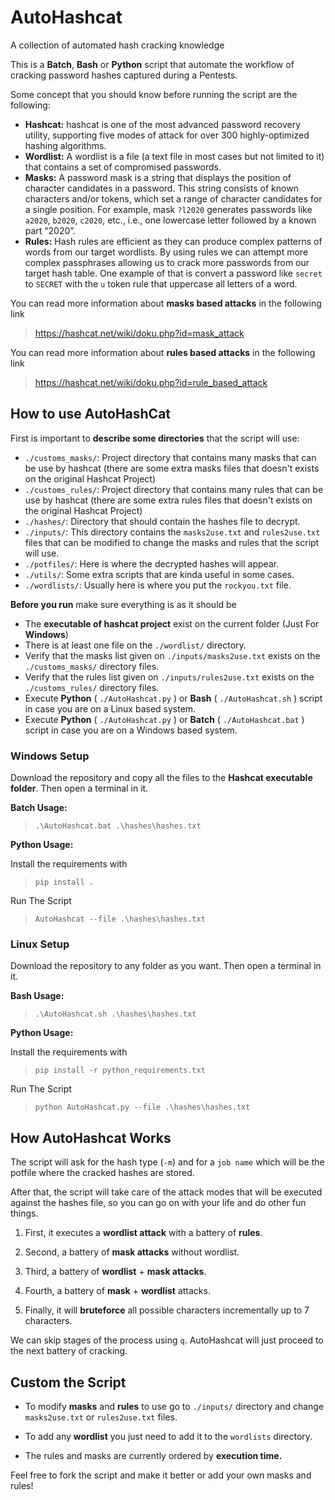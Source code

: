 # AutoHashcat
A collection of automated hash cracking knowledge 

This is a **Batch**, **Bash** or **Python** script that automate the workflow of cracking password hashes captured during a Pentests.

Some concept that you should know before running the script are the following:
- **Hashcat:** hashcat is one of the most advanced password recovery utility, supporting five modes of attack for over 300 highly-optimized hashing algorithms.
- **Wordlist:** A wordlist is a file (a text file in most cases but not limited to it) that contains a set of compromised passwords. 
- **Masks:** A password mask is a string that displays the position of character candidates in a password. This string consists of known characters and/or tokens, which set a range of character candidates for a single position. For example, mask `?l2020` generates passwords like `a2020`, `b2020`, `c2020`, etc., i.e., one lowercase letter followed by a known part “2020”.
- **Rules:** Hash rules are efficient as they can produce complex patterns of words from our target wordlists. By using rules we can attempt more complex passphrases allowing us to crack more passwords from our target hash table. One example of that is convert a password like `secret` to `SECRET` with the `u` token rule that uppercase all letters of a word.

You can read more information about **masks based attacks** in the following link
> https://hashcat.net/wiki/doku.php?id=mask_attack


You can read more information about **rules based attacks** in the following link
> https://hashcat.net/wiki/doku.php?id=rule_based_attack

## How to use AutoHashCat
First is important to **describe some directories** that the script will use:
- `./customs_masks/`: Project directory that contains many masks  that can be use by hashcat (there are some extra masks files that doesn't exists on the original Hashcat Project)
- `./customs_rules/`: Project directory that contains many rules that can be use by hashcat (there are some extra rules files that doesn't exists on the original Hashcat Project)
- `./hashes/`: Directory that should contain the hashes file to decrypt.
- `./inputs/`: This directory contains the `masks2use.txt` and `rules2use.txt` files that can be modified to change the masks and rules that the script will use.
- `./potfiles/`: Here is where the decrypted hashes will appear.
- `./utils/`: Some extra scripts that are kinda useful in some cases.
- `./wordlists/`: Usually here is where you put the `rockyou.txt` file.



**Before you run** make sure everything is as it should be

- The **executable of hashcat project** exist on the current folder (Just For **Windows**)
- There is at least one file on the `./wordlist/` directory.
- Verify that the masks list given on `./inputs/masks2use.txt` exists on the `./customs_masks/` directory files.
- Verify that the rules list given on `./inputs/rules2use.txt` exists on the `./customs_rules/` directory files.
- Execute **Python** ( `./AutoHashcat.py` ) or **Bash** ( `./AutoHashcat.sh` ) script in case you are on a Linux based system.
- Execute **Python** ( `./AutoHashcat.py` ) or **Batch** ( `./AutoHashcat.bat` ) script in case you are on a Windows based system.


### Windows Setup

Download the repository and copy all the files to the **Hashcat executable folder**. Then open a terminal in it.

**Batch Usage:**
> `.\AutoHashcat.bat .\hashes\hashes.txt`

**Python Usage:**

Install the requirements with 
> `pip install .`

Run The Script
> `AutoHashcat --file .\hashes\hashes.txt`

### Linux Setup

Download the repository to any folder as you want. Then open a terminal in it.

**Bash Usage:**
> `.\AutoHashcat.sh .\hashes\hashes.txt`

**Python Usage:**

Install the requirements with 
> `pip install -r python_requirements.txt`

Run The Script
> `python AutoHashcat.py --file .\hashes\hashes.txt`

## How AutoHashcat Works

The script will ask for the hash type (`-m`) and for a `job name` which will be the potfile where the cracked hashes are stored.

After that, the script will take care of the attack modes that will be executed against the hashes file, so you can go on with your life and do other fun things.

1. First, it executes a **wordlist attack** with a battery of **rules**.

2. Second, a battery of **mask attacks** without wordlist.

3. Third, a battery of **wordlist** + **mask attacks**.

4. Fourth, a battery of **mask** + **wordlist** attacks.

5. Finally, it will **bruteforce** all possible characters incrementally up to 7 characters.

We can skip stages of the process using `q`. AutoHashcat will just proceed to the next battery of cracking.

## Custom the Script

- To modify **masks** and **rules**  to use go to `./inputs/` directory and change `masks2use.txt` or `rules2use.txt` files.

- To add any **wordlist** you just need to add it to the `wordlists` directory.

- The rules and masks are currently ordered by **execution time.**

Feel free to fork the script and make it better or add your own masks and rules! 

